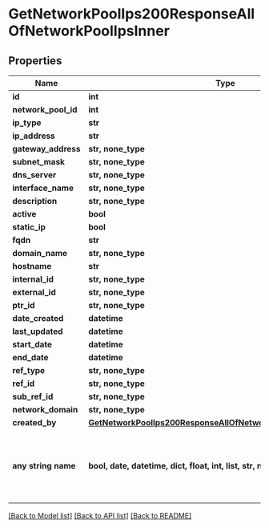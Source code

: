 # GetNetworkPoolIps200ResponseAllOfNetworkPoolIpsInner


## Properties
Name | Type | Description | Notes
------------ | ------------- | ------------- | -------------
**id** | **int** |  | [optional] 
**network_pool_id** | **int** |  | [optional] 
**ip_type** | **str** |  | [optional] 
**ip_address** | **str** |  | [optional] 
**gateway_address** | **str, none_type** |  | [optional] 
**subnet_mask** | **str, none_type** |  | [optional] 
**dns_server** | **str, none_type** |  | [optional] 
**interface_name** | **str, none_type** |  | [optional] 
**description** | **str, none_type** |  | [optional] 
**active** | **bool** |  | [optional] 
**static_ip** | **bool** |  | [optional] 
**fqdn** | **str** |  | [optional] 
**domain_name** | **str, none_type** |  | [optional] 
**hostname** | **str** |  | [optional] 
**internal_id** | **str, none_type** |  | [optional] 
**external_id** | **str, none_type** |  | [optional] 
**ptr_id** | **str, none_type** |  | [optional] 
**date_created** | **datetime** |  | [optional] 
**last_updated** | **datetime** |  | [optional] 
**start_date** | **datetime** |  | [optional] 
**end_date** | **datetime** |  | [optional] 
**ref_type** | **str, none_type** |  | [optional] 
**ref_id** | **str, none_type** |  | [optional] 
**sub_ref_id** | **str, none_type** |  | [optional] 
**network_domain** | **str, none_type** |  | [optional] 
**created_by** | [**GetNetworkPoolIps200ResponseAllOfNetworkPoolIpsInnerCreatedBy**](GetNetworkPoolIps200ResponseAllOfNetworkPoolIpsInnerCreatedBy.md) |  | [optional] 
**any string name** | **bool, date, datetime, dict, float, int, list, str, none_type** | any string name can be used but the value must be the correct type | [optional]

[[Back to Model list]](../README.md#documentation-for-models) [[Back to API list]](../README.md#documentation-for-api-endpoints) [[Back to README]](../README.md)


